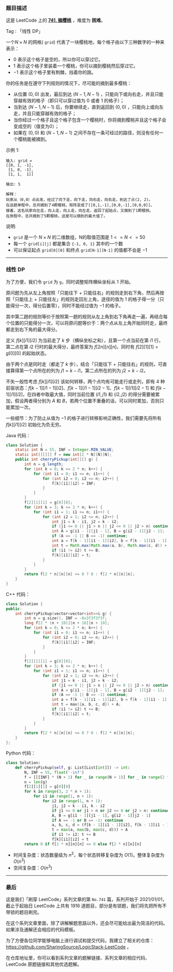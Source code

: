 ### 题目描述

这是 LeetCode 上的 **[741. 摘樱桃](https://leetcode.cn/problems/cherry-pickup/solution/by-ac_oier-pz7i/)** ，难度为 **困难**。

Tag : 「线性 DP」



一个$N \times N$ 的网格( `grid`) 代表了一块樱桃地，每个格子由以下三种数字的一种来表示：

* $0$ 表示这个格子是空的，所以你可以穿过它。
* $1$ 表示这个格子里装着一个樱桃，你可以摘到樱桃然后穿过它。
* $-1$ 表示这个格子里有荆棘，挡着你的路。

你的任务是在遵守下列规则的情况下，尽可能的摘到最多樱桃：

* 从位置 $(0, 0)$ 出发，最后到达 $(N-1, N-1)$ ，只能向下或向右走，并且只能穿越有效的格子（即只可以穿过值为 $0$ 或者 $1$ 的格子）；
* 当到达 $(N-1, N-1)$ 后，你要继续走，直到返回到 $(0, 0)$ ，只能向上或向左走，并且只能穿越有效的格子；
* 当你经过一个格子且这个格子包含一个樱桃时，你将摘到樱桃并且这个格子会变成空的（值变为0）；
* 如果在 $(0, 0)$ 和 $(N-1, N-1)$ 之间不存在一条可经过的路径，则没有任何一个樱桃能被摘到。

示例 1:
```
输入: grid =
[[0, 1, -1],
 [1, 0, -1],
 [1, 1,  1]]

输出: 5

解释： 
玩家从（0,0）点出发，经过了向下走，向下走，向右走，向右走，到达了点(2, 2)。
在这趟单程中，总共摘到了4颗樱桃，矩阵变成了[[0,1,-1],[0,0,-1],[0,0,0]]。
接着，这名玩家向左走，向上走，向上走，向左走，返回了起始点，又摘到了1颗樱桃。
在旅程中，总共摘到了5颗樱桃，这是可以摘到的最大值了。
```

说明:
* `grid` 是一个 $N \times N$ 的二维数组，N的取值范围是 $1 <= N <= 50$
* 每一个 `grid[i][j]` 都是集合 `{-1, 0, 1}` 其中的一个数
* 可以保证起点 `grid[0][0]` 和终点 `grid[N-1][N-1]` 的值都不会是 $-1$

---

### 线性 DP

为了方便，我们令 `grid` 为 `g`，同时调整矩阵横纵坐标从 $1$ 开始。

原问题为先从左上角按照「只能往下 + 只能往右」的规则走到右下角，然后再按照「只能往上 + 只能往左」的规则走回左上角，途径的值为 $1$ 的格子得一分（只能得分一次，得分后置零），同时不能经过值为 $-1$ 的格子。

其中第二趟的规则等价于按照第一趟的规则从左上角到右下角再走一遍，再结合每个位置的只能得分一次，可以将原问题等价于：两个点从左上角开始同时走，最终都走到右下角的最大得分。

定义 $f[k][i1][i2]$ 为当前走了 $k$ 步（横纵坐标之和），且第一个点当前在第 $i1$ 行，第二点在第 $i2$ 行时的最大得分，最终答案为 $f[2n][n][n]$，同时有 $f[2][1][1] = g[0][0]$ 的起始状态。

由于两个点是同时走（都走了 $k$ 步），结合「只能往下 + 只能往右」的规则，可直接算得第一个点所在的列为 $j1 = k - i1$，第二点所在的列为 $j2 = k - i2$。

不失一般性考虑 $f[k][i1][i2]$ 该如何转移，两个点均有可能走行或走列，即有 $4$ 种前驱状态：$f[k - 1][i1 - 1][i2]$、$f[k - 1][i1 - 1][i2 - 1]$、$f[k - 1][i1][i2 - 1]$ 和 $f[k - 1][i1][i2]$，在四者中取最大值，同时当前位置 $(i1, j1)$ 和 $(i2, j2)$ 的得分需要被累加，假设两者得分别为 $A$ 和 $B$，若两个位置不重叠的话，可以同时累加，否则只能累加一次。

一些细节：为了防止从值为 $-1$ 的格子进行转移影响正确性，我们需要先将所有 $f[k][i1][i2]$ 初始化为负无穷。

Java 代码：
```Java
class Solution {
    static int N = 55, INF = Integer.MIN_VALUE;
    static int[][][] f = new int[2 * N][N][N];
    public int cherryPickup(int[][] g) {
        int n = g.length;
        for (int k = 0; k <= 2 * n; k++) {
            for (int i1 = 0; i1 <= n; i1++) {
                for (int i2 = 0; i2 <= n; i2++) {
                    f[k][i1][i2] = INF;
                }
            }
        }
        f[2][1][1] = g[0][0];
        for (int k = 3; k <= 2 * n; k++) {
            for (int i1 = 1; i1 <= n; i1++) {
                for (int i2 = 1; i2 <= n; i2++) {
                    int j1 = k - i1, j2 = k - i2;
                    if (j1 <= 0 || j1 > n || j2 <= 0 || j2 > n) continue;
                    int A = g[i1 - 1][j1 - 1], B = g[i2 - 1][j2 - 1];
                    if (A == -1 || B == -1) continue;
                    int a = f[k - 1][i1 - 1][i2], b = f[k - 1][i1 - 1][i2 - 1], c = f[k - 1][i1][i2 - 1], d = f[k - 1][i1][i2];
                    int t = Math.max(Math.max(a, b), Math.max(c, d)) + A;
                    if (i1 != i2) t += B;
                    f[k][i1][i2] = t;
                }
            }
        }
        return f[2 * n][n][n] <= 0 ? 0 : f[2 * n][n][n];
    }
}
```
C++ 代码：
```C++
class Solution {
public:
    int cherryPickup(vector<vector<int>>& g) {
        int n = g.size(), INF = -0x3f3f3f3f;
        long f[2 * (n + 10)][n + 10][n + 10];
        for (int k = 0; k <= 2 * n; k++) {
            for (int i1 = 0; i1 <= n; i1++) {
                for (int i2 = 0; i2 <= n; i2++) {
                    f[k][i1][i2] = INF;
                }
            }
        }
        f[2][1][1] = g[0][0];
        for (int k = 3; k <= 2 * n; k++) {
            for (int i1 = 1; i1 <= n; i1++) {
                for (int i2 = 1; i2 <= n; i2++) {
                    int j1 = k - i1, j2 = k - i2;
                    if (j1 <= 0 || j1 > n || j2 <= 0 || j2 > n) continue;
                    int A = g[i1 - 1][j1 - 1], B = g[i2 - 1][j2 - 1];
                    if (A == -1 || B == -1) continue;
                    int a = f[k - 1][i1 - 1][i2], b = f[k - 1][i1 - 1][i2 - 1], c = f[k - 1][i1][i2 - 1], d = f[k - 1][i1][i2];
                    int t = max({a, b, c, d}) + A;
                    if (i1 != i2) t += B;
                    f[k][i1][i2] = t;
                }
            }
        }
        return f[2 * n][n][n] <= 0 ? 0 : f[2 * n][n][n];
    }
};
```
Python 代码：
```Python
class Solution:
    def cherryPickup(self, g: List[List[int]]) -> int:
        N, INF = 55, float('-inf')
        f = [[[INF] * (N + 1) for _ in range(N + 1)] for _ in range(2 * N + 1)]
        n = len(g)
        f[2][1][1] = g[0][0]
        for k in range(3, 2 * n + 1):
            for i1 in range(1, n + 1):
                for i2 in range(1, n + 1):
                    j1, j2 = k - i1, k - i2
                    if j1 <= 0 or j1 > n or j2 <= 0 or j2 > n: continue
                    A, B = g[i1 - 1][j1 - 1], g[i2 - 1][j2 - 1]
                    if A == -1 or B == -1: continue
                    a, b, c, d = (f[k - 1][i1 - 1][i2], f[k - 1][i1 - 1][i2 - 1], f[k - 1][i1][i2 - 1], f[k - 1][i1][i2])
                    t = max(a, max(b, max(c, d))) + A
                    if i1 != i2: t += B
                    f[k][i1][i2] = t
        return 0 if f[2 * n][n][n] <= 0 else f[2 * n][n][n]
```
* 时间复杂度：状态数量级为 $n^3$，每个状态转移复杂度为 $O(1)$。整体复杂度为 $O(n^3)$
* 空间复杂度：$O(n^3)$

---

### 最后

这是我们「刷穿 LeetCode」系列文章的第 `No.741` 篇，系列开始于 2021/01/01，截止于起始日 LeetCode 上共有 1916 道题目，部分是有锁题，我们将先把所有不带锁的题目刷完。

在这个系列文章里面，除了讲解解题思路以外，还会尽可能给出最为简洁的代码。如果涉及通解还会相应的代码模板。

为了方便各位同学能够电脑上进行调试和提交代码，我建立了相关的仓库：https://github.com/SharingSource/LogicStack-LeetCode 。

在仓库地址里，你可以看到系列文章的题解链接、系列文章的相应代码、LeetCode 原题链接和其他优选题解。


